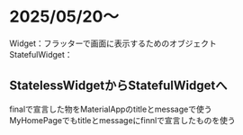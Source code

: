 # 2025/05/20～

Widget：フラッターで画面に表示するためのオブジェクト  
StatefulWidget：  

## StatelessWidgetからStatefulWidgetへ  
finalで宣言した物をMaterialAppのtitleとmessageで使う  
MyHomePageでもtitleとmessageにfinnlで宣言したものを使う


